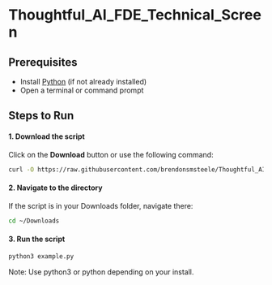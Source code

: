 # Thoughtful_AI_FDE_Technical_Screen

## Prerequisites  
- Install [Python](https://www.python.org/downloads/) (if not already installed)  
- Open a terminal or command prompt  

## Steps to Run  

#### 1. Download the script  
Click on the **Download** button or use the following command:
```sh
curl -O https://raw.githubusercontent.com/brendonsmsteele/Thoughtful_AI_FDE_Technical_Screen/refs/heads/main/package_sort.py
```

#### 2. Navigate to the directory
If the script is in your Downloads folder, navigate there:
```sh
cd ~/Downloads
```

#### 3. Run the script
```sh
python3 example.py
```
Note: Use python3 or python depending on your install.
